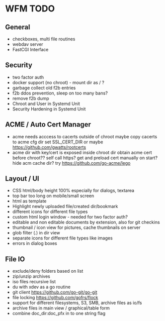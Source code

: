 # WFM TODO

## General
* checkboxes, multi file routines
* webdav server
* FastCGI Interface

## Security
* two factor auth
* docker support (no chroot) - mount dir as / ?
* garbage collect old f2b entries
* f2b ddos prevention, sleep on too many bans?
* remove f2b dump
* Chroot and User in Systemd Unit
* Security Hardening in Systemd Unit

## ACME / Auto Cert Manager
* acme needs acccess to cacerts outside of chroot
  maybe copy cacerts to acme cfg dir set SSL_CERT_DIR
  or maybe https://github.com/gwatts/rootcerts 
* acme dir with key/cert is exposed inside chroot dir
  obtain acme cert before chroot?? self call https?
  get and preload cert manually on start?
  hide acm cache dir?
  try https://github.com/go-acme/lego

## Layout / UI
* CSS html/body height 100% especially for dialogs, textarea
* top bar too long on mobile/small screen
* html as template
* Highlight newly uploaded file/created dir/bookmark
* different icons for different file types
* custom html login window - needed for two factor auth?
* editable and non editable documents by extension, also for git checkins
* thumbnail / icon view for pictures, cache thumbnails on server
* glob filter (*.*) in dir view
* separate icons for different file types like images
* errors in dialog boxes

## File IO
* exclude/deny folders based on list
* zip/unzip archives
* iso files recursive list
* du with xdev as a go routine
* git client https://github.com/go-git/go-git
* file locking https://github.com/gofrs/flock
* support for different filesystems, S3, SMB, archive files as io/fs
* archive files in main view / graphical/table form
* combine doc_dir:doc_pfx in to one string flag
